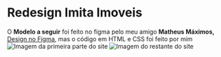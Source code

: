 # Redesign Imita Imoveis

 O <b>Modelo a seguir</b> foi feito no figma pelo meu amigo <b>Matheus Máximos,</b> [Design no Figma](https://www.figma.com/file/xFEQrrACGfbx93hX943exI/Redesign-Imita-Imoveis?node-id=0%3A1), mas o código em HTML e CSS foi feito por mim
<br>
<img src="" alt="Imagem da primeira parte do site">
<img src="" alt="Imagem do restante do site">
